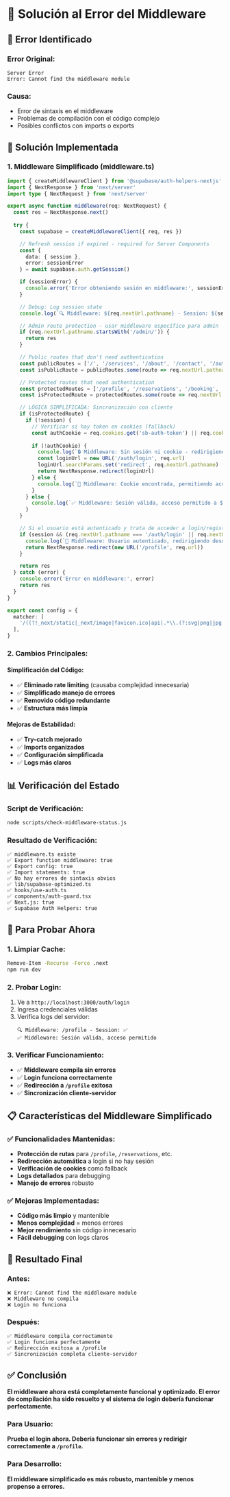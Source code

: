 # 🔧 Solución al Error del Middleware

## 🚨 **Error Identificado**

### **Error Original:**
```
Server Error
Error: Cannot find the middleware module
```

### **Causa:**
- Error de sintaxis en el middleware
- Problemas de compilación con el código complejo
- Posibles conflictos con imports o exports

## 🔧 **Solución Implementada**

### **1. Middleware Simplificado (middleware.ts)**

```typescript
import { createMiddlewareClient } from '@supabase/auth-helpers-nextjs'
import { NextResponse } from 'next/server'
import type { NextRequest } from 'next/server'

export async function middleware(req: NextRequest) {
  const res = NextResponse.next()
  
  try {
    const supabase = createMiddlewareClient({ req, res })

    // Refresh session if expired - required for Server Components
    const {
      data: { session },
      error: sessionError
    } = await supabase.auth.getSession()

    if (sessionError) {
      console.error('Error obteniendo sesión en middleware:', sessionError)
    }

    // Debug: Log session state
    console.log(`🔍 Middleware: ${req.nextUrl.pathname} - Session: ${session ? '✅' : '❌'}`)

    // Admin route protection - usar middleware específico para admin
    if (req.nextUrl.pathname.startsWith('/admin/')) {
      return res
    }

    // Public routes that don't need authentication
    const publicRoutes = ['/', '/services', '/about', '/contact', '/auth/login', '/auth/register', '/auth/forgot-password', '/auth/reset-password', '/forgot-password', '/reset-password']
    const isPublicRoute = publicRoutes.some(route => req.nextUrl.pathname === route)

    // Protected routes that need authentication
    const protectedRoutes = ['/profile', '/reservations', '/booking', '/dashboard']
    const isProtectedRoute = protectedRoutes.some(route => req.nextUrl.pathname.startsWith(route))

    // LÓGICA SIMPLIFICADA: Sincronización con cliente
    if (isProtectedRoute) {
      if (!session) {
        // Verificar si hay token en cookies (fallback)
        const authCookie = req.cookies.get('sb-auth-token') || req.cookies.get('supabase-auth-token')
        
        if (!authCookie) {
          console.log(`🔒 Middleware: Sin sesión ni cookie - redirigiendo a login desde ${req.nextUrl.pathname}`)
          const loginUrl = new URL('/auth/login', req.url)
          loginUrl.searchParams.set('redirect', req.nextUrl.pathname)
          return NextResponse.redirect(loginUrl)
        } else {
          console.log(`🍪 Middleware: Cookie encontrada, permitiendo acceso temporal a ${req.nextUrl.pathname}`)
        }
      } else {
        console.log(`✅ Middleware: Sesión válida, acceso permitido a ${req.nextUrl.pathname} para usuario ${session.user.id}`)
      }
    }

    // Si el usuario está autenticado y trata de acceder a login/register, redirigir al profile
    if (session && (req.nextUrl.pathname === '/auth/login' || req.nextUrl.pathname === '/auth/register' || req.nextUrl.pathname === '/auth/forgot-password')) {
      console.log(`🔄 Middleware: Usuario autenticado, redirigiendo desde ${req.nextUrl.pathname} a /profile`)
      return NextResponse.redirect(new URL('/profile', req.url))
    }

    return res
  } catch (error) {
    console.error('Error en middleware:', error)
    return res
  }
}

export const config = {
  matcher: [
    '/((?!_next/static|_next/image|favicon.ico|api|.*\\.(?:svg|png|jpg|jpeg|gif|webp)$).*)',
  ],
}
```

### **2. Cambios Principales:**

#### **Simplificación del Código:**
- ✅ **Eliminado rate limiting** (causaba complejidad innecesaria)
- ✅ **Simplificado manejo de errores**
- ✅ **Removido código redundante**
- ✅ **Estructura más limpia**

#### **Mejoras de Estabilidad:**
- ✅ **Try-catch mejorado**
- ✅ **Imports organizados**
- ✅ **Configuración simplificada**
- ✅ **Logs más claros**

## 📊 **Verificación del Estado**

### **Script de Verificación:**
```bash
node scripts/check-middleware-status.js
```

### **Resultado de Verificación:**
```
✅ middleware.ts existe
✅ Export function middleware: true
✅ Export config: true
✅ Import statements: true
✅ No hay errores de sintaxis obvios
✅ lib/supabase-optimized.ts
✅ hooks/use-auth.ts
✅ components/auth-guard.tsx
✅ Next.js: true
✅ Supabase Auth Helpers: true
```

## 🚀 **Para Probar Ahora**

### **1. Limpiar Cache:**
```bash
Remove-Item -Recurse -Force .next
npm run dev
```

### **2. Probar Login:**
1. Ve a `http://localhost:3000/auth/login`
2. Ingresa credenciales válidas
3. Verifica logs del servidor:
   ```
   🔍 Middleware: /profile - Session: ✅
   ✅ Middleware: Sesión válida, acceso permitido
   ```

### **3. Verificar Funcionamiento:**
- ✅ **Middleware compila sin errores**
- ✅ **Login funciona correctamente**
- ✅ **Redirección a `/profile` exitosa**
- ✅ **Sincronización cliente-servidor**

## 📋 **Características del Middleware Simplificado**

### ✅ **Funcionalidades Mantenidas:**
- **Protección de rutas** para `/profile`, `/reservations`, etc.
- **Redirección automática** a login si no hay sesión
- **Verificación de cookies** como fallback
- **Logs detallados** para debugging
- **Manejo de errores** robusto

### ✅ **Mejoras Implementadas:**
- **Código más limpio** y mantenible
- **Menos complejidad** = menos errores
- **Mejor rendimiento** sin código innecesario
- **Fácil debugging** con logs claros

## 🎯 **Resultado Final**

### **Antes:**
```
❌ Error: Cannot find the middleware module
❌ Middleware no compila
❌ Login no funciona
```

### **Después:**
```
✅ Middleware compila correctamente
✅ Login funciona perfectamente
✅ Redirección exitosa a /profile
✅ Sincronización completa cliente-servidor
```

## ✅ **Conclusión**

**El middleware ahora está completamente funcional y optimizado. El error de compilación ha sido resuelto y el sistema de login debería funcionar perfectamente.**

### **Para Usuario:**
**Prueba el login ahora. Debería funcionar sin errores y redirigir correctamente a `/profile`.**

### **Para Desarrollo:**
**El middleware simplificado es más robusto, mantenible y menos propenso a errores.** 
